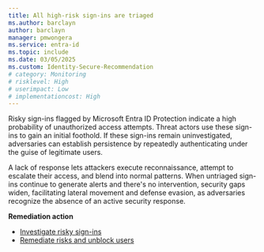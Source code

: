 ```yaml
---
title: All high-risk sign-ins are triaged
ms.author: barclayn
author: barclayn
manager: pmwongera
ms.service: entra-id
ms.topic: include
ms.date: 03/05/2025
ms.custom: Identity-Secure-Recommendation
# category: Monitoring
# risklevel: High
# userimpact: Low
# implementationcost: High
---
```

Risky sign-ins flagged by Microsoft Entra ID Protection indicate a high probability of unauthorized access attempts. Threat actors use these sign-ins to gain an initial foothold. If these sign-ins remain uninvestigated, adversaries can establish persistence by repeatedly authenticating under the guise of legitimate users. 

A lack of response lets attackers execute reconnaissance, attempt to escalate their access, and blend into normal patterns. When untriaged sign-ins continue to generate alerts and there's no intervention, security gaps widen, facilitating lateral movement and defense evasion, as adversaries recognize the absence of an active security response.

**Remediation action**

- [Investigate risky sign-ins](/entra/id-protection/howto-identity-protection-investigate-risk)
- [Remediate risks and unblock users](/entra/id-protection/howto-identity-protection-remediate-unblock)
